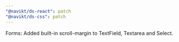 ```yaml
---
"@navikt/ds-react": patch
"@navikt/ds-css": patch
---
```


Forms: Added built-in scroll-margin to TextField, Textarea and Select.
